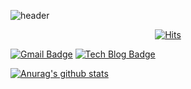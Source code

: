 ![header](https://capsule-render.vercel.app/api?type=wave&color=timeGradient&height=300&section=header&text=capsule%20render&fontSize=90)


<!--
**simyoju/simyoju** is a ✨ _special_ ✨ repository because its `README.md` (this file) appears on your GitHub profile.

Here are some ideas to get you started:

- 🔭 I’m currently working on ...
- 🌱 I’m currently learning ...
- 👯 I’m looking to collaborate on ...
- 🤔 I’m looking for help with ...
- 💬 Ask me about ...
- 📫 How to reach me: ...
- 😄 Pronouns: ...
- ⚡ Fun fact: ...
-->

 <div align=center>
	
  [![Hits](https://hits.seeyoufarm.com/api/count/incr/badge.svg?url=https%3A%2F%2Fgithub.com%2Fsimyoju%2Fhit-counter&count_bg=%23B5CFA2&title_bg=%23555555&icon=&icon_color=%23E7E7E7&title=hits&edge_flat=false)](https://hits.seeyoufarm.com) 
	
  </div>

[![Gmail Badge](https://img.shields.io/badge/Gmail-d14836?style=flat-square&logo=Gmail&logoColor=white&link=mailto:rolly1201@gmail.com)](mailto:rolly1201@gmail.com)
[![Tech Blog Badge](http://img.shields.io/badge/-Tech%20blog-black?style=flat-square&logo=github&link=https://simyoju.github.io/)](https://simyoju.github.io/)

 [![Anurag's github stats](https://github-readme-stats.vercel.app/api?username=simyoju)](https://github.com/anuraghazra/github-readme-stats)
